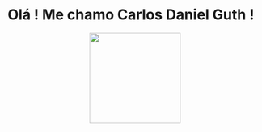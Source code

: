 # Olá ! Me chamo Carlos Daniel Guth !
<div align="center">
  <a href="https://github.com/DanielGuth">
  <img style  = 'color:blue;' height="180em" src="https://github-readme-stats.vercel.app/api?username=DanielGuth&show_icons=true&hide=contribs,prs&cache_seconds=86400&theme=aura"/>
    <script>
      ![Snake animation](https://github.com/DanielGuth/DanielGuth/blob/output/github-contribution-grid-snake.svg)
    </script>
</div>
 
